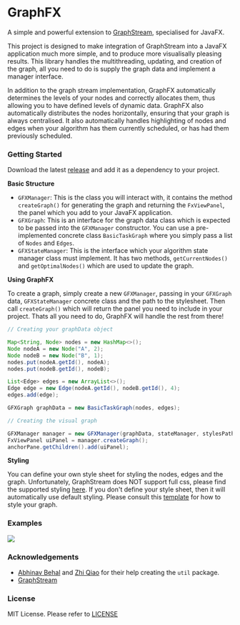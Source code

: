 # GraphFX

A simple and powerful extension to [GraphStream](http://graphstream-project.org/), specialised for JavaFX.

This project is designed to make integration of GraphStream into a JavaFX application much more simple, and to produce more visualisally pleasing results. This library handles the multithreading, updating, and creation of the graph, all you need to do is supply the graph data and implement a manager interface. 

In addition to the graph stream implementation, GraphFX automatically determines the levels of your nodes and correctly allocates them, thus allowing you to have defined levels of dynamic data. GraphFX also automatically distributes the nodes horizontally, ensuring that your graph is always centralised. It also automatically handles highlighting of nodes and edges when your algorithm has them currently scheduled, or has had them previously scheduled.

### Getting Started
Download the latest [release](https://github.com/lukethompsxn/graphfx/releases) and add it as a dependency to your project. 

**Basic Structure**
- `GFXManager`: This is the class you will interact with, it contains the method `createGraph()` for generating the graph and returning the `FxViewPanel`, the panel which you add to your JavaFX application.
- `GFXGraph`: This is an interface for the graph data class which is expected to be passed into the `GFXManager` constructor. You can use a pre-implemented concrete class `BasicTaskGraph` where you simply pass a list of `Nodes` and `Edges`.
- `GFXStateManager`: This is the interface which your algorithm state manager class must implement. It has two methods, `getCurrentNodes()` and `getOptimalNodes()` which are used to update the graph. 

**Using GraphFX**

To create a graph, simply create a new `GFXManager`, passing in your `GFXGraph` data, `GFXStateManager` concrete class and the path to the stylesheet. Then call `createGraph()` which will return the panel you need to include in your project. Thats all you need to do, GraphFX will handle the rest from there! 

```java
// Creating your graphData object

Map<String, Node> nodes = new HashMap<>();
Node nodeA = new Node("A", 2);
Node nodeB = new Node("B", 1);
nodes.put(nodeA.getId(), nodeA);
nodes.put(nodeB.getId(), nodeB);

List<Edge> edges = new ArrayList<>();
Edge edge = new Edge(nodeA.getId(), nodeB.getId(), 4);
edges.add(edge);

GFXGraph graphData = new BasicTaskGraph(nodes, edges);
```
```java
// Creating the visual graph 

GFXManager manager = new GFXManager(graphData, stateManager, stylesPath);
FxViewPanel uiPanel = manager.createGraph();
anchorPane.getChildren().add(uiPanel);
```
**Styling**

You can define your own style sheet for styling the nodes, edges and the graph. Unfortunately, GraphStream does NOT support full css, please find the supported styling [here](http://graphstream-project.org/doc/Advanced-Concepts/GraphStream-CSS-Reference#the-css-reference). If you don't define your style sheet, then it will automatically use default styling. Please consult this [template](https://github.com/lukethompsxn/graphfx/blob/master/res/styles/default.css) for how to style your graph.


### Examples

![](https://lukethompson.co/resource/images/graphfx.jpg)

### Acknowledgements
- [Abhinav Behal](https://github.com/AbhinavBehal) and [Zhi Qiao](https://github.com/Z-Qi) for their help creating the `util` package.
- [GraphStream](http://graphstream-project.org/)

### License 
MIT License. Please refer to [LICENSE](https://github.com/lukethompsxn/graphfx/blob/master/LICENSE)
